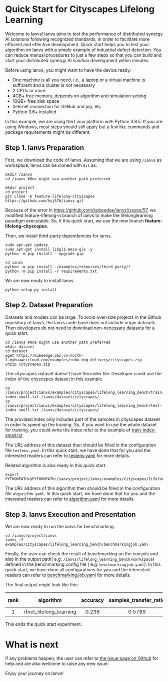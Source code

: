 # Quick Start for Cityscapes Lifelong Learning

Welcome to Ianvs! Ianvs aims to test the performance of distributed synergy AI solutions following recognized standards, 
in order to facilitate more efficient and effective development. Quick start helps you to test your algorithm on Ianvs 
with a simple example of industrial defect detection. You can reduce manual procedures to just a few steps so that you can 
build and start your distributed synergy AI solution development within minutes. 

Before using Ianvs, you might want to have the device ready: 
- One machine is all you need, i.e., a laptop or a virtual machine is sufficient and a cluster is not necessary
- 2 CPUs or more
- 4GB+ free memory, depends on algorithm and simulation setting
- 10GB+ free disk space
- Internet connection for GitHub and pip, etc
- Python 3.6+ installed
  

In this example, we are using the Linux platform with Python 3.8.5. If you are using Windows, most steps should still apply but a few like commands and package requirements might be different. 

## Step 1. Ianvs Preparation

First, we download the code of Ianvs. Assuming that we are using `/ianvs` as workspace, Ianvs can be cloned with `Git`
as:

``` shell
mkdir /ianvs
cd /ianvs #One might use another path preferred

mkdir project
cd project
git clone -b feature-lifelong-cityscapes https://github.com/hsj576/ianvs.git
```
Because of the error in https://github.com/kubeedge/ianvs/issues/57, we modified feature-lifelong-n branch of ianvs to make the lifelonglearning paradigm executable. So, it this quick start, we use the new branch **feature-lifelong-cityscapes**.

Then, we install third-party dependencies for ianvs. 
``` shell
sudo apt-get update
sudo apt-get install libgl1-mesa-glx -y
python -m pip install --upgrade pip

cd ianvs 
python -m pip install ./examples/resources/third_party/*
python -m pip install -r requirements.txt
```

We are now ready to install Ianvs. 
``` shell
python setup.py install  
```

## Step 2. Dataset Preparation

Datasets and models can be large. To avoid over-size projects in the Github repository of Ianvs, the Ianvs code base does
not include origin datasets. Then developers do not need to download non-necessary datasets for a quick start.

``` shell
cd /ianvs #One might use another path preferred
mkdir dataset   
cd dataset
wget https://kubeedge.obs.cn-north-1.myhuaweicloud.com/examples/robo_dog_delivery/cityscapes.zip
unzip cityscapes.zip
```

The cityscapes dataset doesn't have the index file. Developer could use the index of the cityscapes dataset in this example.    
``` shell   
cp /ianvs/project/ianvs/examples/cityscapes/lifelong_learning_bench/train-index-small.txt /ianvs/dataset/cityscapes/
cp /ianvs/project/ianvs/examples/cityscapes/lifelong_learning_bench/test-index-small.txt /ianvs/dataset/cityscapes/
```

The provided index only includes part of the samples in cityscapes dataset in order to speed up the training. So, if you want to use the whole dataset for training, you could write the index refer to the example of [train-index-small.txt](https://github.com/hsj576/ianvs/blob/feature-lifelong-cityscapes/examples/cityscapes/lifelong_learning_bench/train-index-small.txt)

The URL address of this dataset then should be filled in the configuration file ``testenv.yaml``. In this quick start,
we have done that for you and the interested readers can refer to [testenv.yaml](https://ianvs.readthedocs.io/en/latest/guides/how-to-test-algorithms.html#step-1-test-environment-preparation) for more details.

<!-- Please put the downloaded dataset on the above dataset path, e.g., `/ianvs/dataset`. One can transfer the dataset to the path, e.g., on a remote Linux system using [XFTP].  -->


Related algorithm is also ready in this quick start. 
``` shell
export PYTHONPATH=$PYTHONPATH:/ianvs/project/ianvs/examples/cityscapes/lifelong_learning_bench/testalgorithms/rfnet/RFNet
```

The URL address of this algorithm then should be filled in the configuration file ``algorithm.yaml``. In this quick
start, we have done that for you and the interested readers can refer to [algorithm.yaml](https://ianvs.readthedocs.io/en/latest/guides/how-to-test-algorithms.html#step-1-test-environment-preparation) for more details.

## Step 3. Ianvs Execution and Presentation

We are now ready to run the ianvs for benchmarking. 

``` shell
cd /ianvs/project/ianvs
ianvs -f examples/cityscapes/lifelong_learning_bench/benchmarkingjob.yaml
```

Finally, the user can check the result of benchmarking on the console and also in the output path(
e.g. `/ianvs/lifelong_learning_bench/workspace`) defined in the benchmarking config file (
e.g. `benchmarkingjob.yaml`). In this quick start, we have done all configurations for you and the interested readers
can refer to [benchmarkingJob.yaml](https://ianvs.readthedocs.io/en/latest/guides/how-to-test-algorithms.html#step-1-test-environment-preparation) for more details.

The final output might look like this:   

| rank |        algorithm        | accuracy | samples_transfer_ratio |     paradigm     | basemodel |    task_definition     |    task_allocation     | basemodel-learning_rate | task_definition-origins | task_allocation-origins |
| :--: | :---------------------: | :------: | :--------------------: | :--------------: | :-------: | :--------------------: | :--------------------: | :---------------------: | :---------------------- | :---------------------- |
|  1   | rfnet_lifelong_learning |  0.238   |         0.5789         | lifelonglearning | BaseModel | TaskDefinitionByOrigin | TaskAllocationByOrigin |         0.0001          | ['real', 'sim']         | ['real', 'sim']         |


This ends the quick start experiment.

# What is next

If any problems happen, the user can refer to [the issue page on Github](https://github.com/kubeedge/ianvs/issues) for help and are also welcome to raise any new issue. 

Enjoy your journey on Ianvs!
